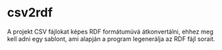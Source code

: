 # csv2rdf

A projekt CSV fájlokat képes RDF formátumúvá átkonvertálni, ehhez meg kell adni egy sablont, ami alapján a program legenerálja az RDF fájl sorait.